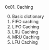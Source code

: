0x01. Caching

0. Basic dictionary
1. FIFO caching
2. LIFO Caching
3. LRU Caching
4. MRU Caching
5. LFU Caching
